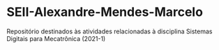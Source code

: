 # SEII-Alexandre-Mendes-Marcelo
Repositório destinados às atividades relacionadas à disciplina Sistemas Digitais para Mecatrônica (2021-1)
